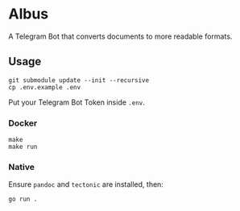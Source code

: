 # Albus
A Telegram Bot that converts documents to more readable formats.

## Usage

```
git submodule update --init --recursive
cp .env.example .env
```

Put your Telegram Bot Token inside `.env`.

### Docker
```
make
make run
```

### Native
Ensure `pandoc` and `tectonic` are installed, then:

```
go run .
```
